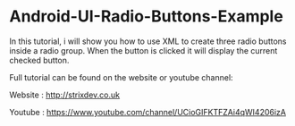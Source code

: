 # Android-UI-Radio-Buttons-Example

In this tutorial, i will show you how to use XML to create three radio buttons inside a radio group. When the button is clicked it will display the current checked button.

Full tutorial can be found on the website or youtube channel:

Website : http://strixdev.co.uk

Youtube : https://www.youtube.com/channel/UCioGIFKTFZAi4qWI4206izA
